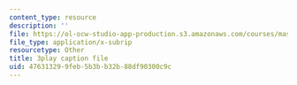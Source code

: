 ```yaml
---
content_type: resource
description: ''
file: https://ol-ocw-studio-app-production.s3.amazonaws.com/courses/mas-s62-cryptocurrency-engineering-and-design-spring-2018/476313299feb5b3bb32b88df90300c9c_mBdrvfytLDQ.vtt
file_type: application/x-subrip
resourcetype: Other
title: 3play caption file
uid: 47631329-9feb-5b3b-b32b-88df90300c9c
---
```

